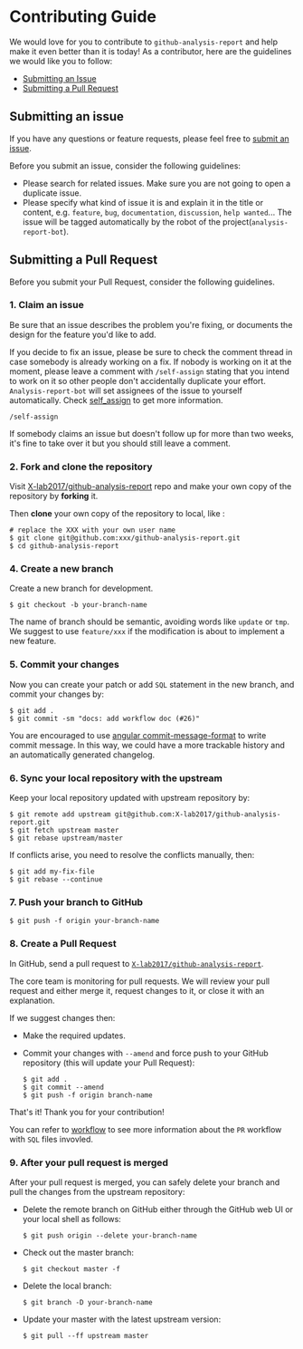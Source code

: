 # Contributing Guide
We would love for you to contribute to `github-analysis-report` and help make it even better than it is today! As a contributor, here are the guidelines we would like you to follow:

- [Submitting an Issue](#issue)
- [Submitting a Pull Request](#pr)

## <a name="issue"></a> Submitting an issue

If you have any questions or feature requests, please feel free to [submit an issue][new-issue].

Before you submit an issue, consider the following guidelines:

- Please search for related issues. Make sure you are not going to open a duplicate issue.
- Please specify what kind of issue it is and explain it in the title or content, e.g. `feature`, `bug`, `documentation`, `discussion`, `help wanted`... The issue will be tagged automatically by the robot of the project(`analysis-report-bot`).

## <a name="pr"></a> Submitting a Pull Request

Before you submit your Pull Request, consider the following guidelines.

### 1. Claim an issue

Be sure that an issue describes the problem you're fixing, or documents the design for the feature you'd like to add.

If you decide to fix an issue, please be sure to check the comment thread in case somebody is already working on a fix. If nobody is working on it at the moment, please leave a comment with `/self-assign` stating that you intend to work on it so other people don't accidentally duplicate your effort. `Analysis-report-bot` will set assignees of the issue to yourself automatically. Check [self_assign](https://www.x-lab.info/github-analysis-report/#/workflow?id=self_assign) to get more information.

```shell
/self-assign
```

If somebody claims an issue but doesn't follow up for more than two weeks, it's fine to take over it but you should still leave a comment.

### 2. Fork and clone the repository

Visit [X-lab2017/github-analysis-report][repo] repo and make your own copy of the repository by **forking** it.

Then **clone** your own copy of the repository to local, like :

```shell
# replace the XXX with your own user name
$ git clone git@github.com:xxx/github-analysis-report.git
$ cd github-analysis-report
```

### 4. Create a new branch

Create a new branch for development.

```shell
$ git checkout -b your-branch-name
```

The name of branch should be semantic, avoiding words like `update` or `tmp`. We suggest to use `feature/xxx` if the modification is about to implement a new feature.

### 5. Commit your changes

Now you can create your patch or add `SQL` statement in the new branch, and commit your changes by:

```shell
$ git add .
$ git commit -sm "docs: add workflow doc (#26)"
```

You are encouraged to use [angular commit-message-format][angular-commit-message-format] to write commit message. In this way, we could have a more trackable history and an automatically generated changelog.

### 6. Sync your local repository with the upstream

Keep your local repository updated with upstream repository by:

```shell
$ git remote add upstream git@github.com:X-lab2017/github-analysis-report.git
$ git fetch upstream master
$ git rebase upstream/master
```

If conflicts arise, you need to resolve the conflicts manually, then:

```shell
$ git add my-fix-file
$ git rebase --continue
```

### 7. Push your branch to GitHub

```shell
$ git push -f origin your-branch-name
```

### 8. Create a Pull Request

In GitHub, send a pull request to [`X-lab2017/github-analysis-report`][repo].

The core team is monitoring for pull requests. We will review your pull request and either merge it, request changes to it, or close it with an explanation.

If we suggest changes then:

-   Make the required updates.

-   Commit your changes with `--amend` and force push to your GitHub repository (this will update your Pull Request):

    ```shell
    $ git add .
    $ git commit --amend
    $ git push -f origin branch-name
    ```

That's it! Thank you for your contribution!

You can refer to [workflow](https://www.x-lab.info/github-analysis-report/#/workflow?id=appendix) to see more information about the `PR` workflow with `SQL` files invovled.

### 9. After your pull request is merged

After your pull request is merged, you can safely delete your branch and pull the changes from the upstream repository:

-   Delete the remote branch on GitHub either through the GitHub web UI or your local shell as follows:

    ```shell
    $ git push origin --delete your-branch-name
    ```

-   Check out the master branch:

    ```shell
    $ git checkout master -f
    ```

-   Delete the local branch:

    ```shell
    $ git branch -D your-branch-name
    ```

-   Update your master with the latest upstream version:

    ```shell
    $ git pull --ff upstream master
    ```

[new-issue]: https://github.com/X-lab2017/github-analysis-report/issues/new

[issue-label]: https://github.com/X-lab2017/github-analysis-report/labels

[repo]: https://github.com/X-lab2017/github-analysis-report

[angular-commit-message-format]: https://github.com/angular/angular.js/blob/master/DEVELOPERS.md#-git-commit-guidelines